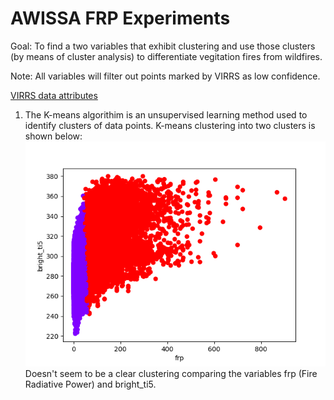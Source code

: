 # AWISSA FRP Experiments

Goal: To find a two variables that exhibit clustering and use those clusters (by means of cluster analysis) to differentiate vegitation fires from wildfires.

Note: All variables will filter out points marked by VIRRS as low confidence.

[VIRRS data attributes](https://www.earthdata.nasa.gov/learn/find-data/near-real-time/firms/vnp14imgtdlnrt#ed-viirs-375m-attributes)

1. The K-means algorithim is an unsupervised learning method used to identify clusters of data points. K-means clustering into two clusters is shown below: ![K-means clustering of frp against bright_ti5](frp_bright_ti5_kmeans.png) Doesn't seem to be a clear clustering comparing the variables frp (Fire Radiative Power) and bright_ti5. 
